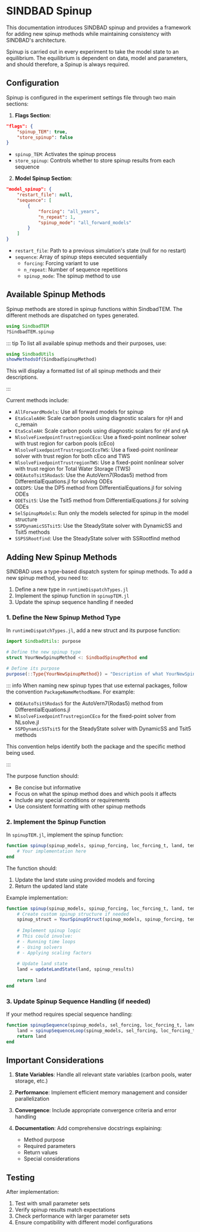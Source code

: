 # SINDBAD Spinup
This documentation introduces SINDBAD spinup and provides a framework for adding new spinup methods while maintaining consistency with SINDBAD's architecture.

Spinup is carried out in every experiment to take the model state to an equilibrium. The equilibrium is dependent on data, model and parameters, and should therefore, a Spinup is always required.

## Configuration

Spinup is configured in the experiment settings file through two main sections:

1. **Flags Section**:
```json
"flags": {
    "spinup_TEM": true,
    "store_spinup": false
}
```
- `spinup_TEM`: Activates the spinup process
- `store_spinup`: Controls whether to store spinup results from each sequence

2. **Model Spinup Section**:
```json
"model_spinup": {
    "restart_file": null,
    "sequence": [
        {
            "forcing": "all_years",
            "n_repeat": 1,
            "spinup_mode": "all_forward_models"
        }
    ]
}
```
- `restart_file`: Path to a previous simulation's state (null for no restart)
- `sequence`: Array of spinup steps executed sequentially
  - `forcing`: Forcing variant to use
  - `n_repeat`: Number of sequence repetitions
  - `spinup_mode`: The spinup method to use

## Available Spinup Methods

Spinup methods are stored in spinup functions within SindbadTEM. The different methods are dispatched on types generated. 

```julia
using SindbadTEM
?SindbadTEM.spinup
```

::: tip
To list all available spinup methods and their purposes, use:
```julia
using SindbadUtils
showMethodsOf(SindbadSpinupMethod)
```
This will display a formatted list of all spinup methods and their descriptions.

:::

Current methods include:
- `AllForwardModels`: Use all forward models for spinup
- `EtaScaleA0H`: Scale carbon pools using diagnostic scalars for ηH and c_remain
- `EtaScaleAH`: Scale carbon pools using diagnostic scalars for ηH and ηA
- `NlsolveFixedpointTrustregionCEco`: Use a fixed-point nonlinear solver with trust region for carbon pools (cEco)
- `NlsolveFixedpointTrustregionCEcoTWS`: Use a fixed-point nonlinear solver with trust region for both cEco and TWS
- `NlsolveFixedpointTrustregionTWS`: Use a fixed-point nonlinear solver with trust region for Total Water Storage (TWS)
- `ODEAutoTsit5Rodas5`: Use the AutoVern7(Rodas5) method from DifferentialEquations.jl for solving ODEs
- `ODEDP5`: Use the DP5 method from DifferentialEquations.jl for solving ODEs
- `ODETsit5`: Use the Tsit5 method from DifferentialEquations.jl for solving ODEs
- `SelSpinupModels`: Run only the models selected for spinup in the model structure
- `SSPDynamicSSTsit5`: Use the SteadyState solver with DynamicSS and Tsit5 methods
- `SSPSSRootfind`: Use the SteadyState solver with SSRootfind method

## Adding New Spinup Methods

SINDBAD uses a type-based dispatch system for spinup methods. To add a new spinup method, you need to:

1. Define a new type in `runtimeDispatchTypes.jl`
2. Implement the spinup function in `spinupTEM.jl`
3. Update the spinup sequence handling if needed

### 1. Define the New Spinup Method Type

In `runtimeDispatchTypes.jl`, add a new struct and its purpose function:

```julia
import SindbadUtils: purpose

# Define the new spinup type
struct YourNewSpinupMethod <: SindbadSpinupMethod end

# Define its purpose
purpose(::Type{YourNewSpinupMethod}) = "Description of what YourNewSpinupMethod does"
```

::: info
When naming new spinup types that use external packages, follow the convention `PackageNameMethodName`. For example:
- `ODEAutoTsit5Rodas5` for the AutoVern7(Rodas5) method from DifferentialEquations.jl
- `NlsolveFixedpointTrustregionCEco` for the fixed-point solver from NLsolve.jl
- `SSPDynamicSSTsit5` for the SteadyState solver with DynamicSS and Tsit5 methods

This convention helps identify both the package and the specific method being used.

:::

The purpose function should:
- Be concise but informative
- Focus on what the spinup method does and which pools it affects
- Include any special conditions or requirements
- Use consistent formatting with other spinup methods

### 2. Implement the Spinup Function

In `spinupTEM.jl`, implement the spinup function:
```julia
function spinup(spinup_models, spinup_forcing, loc_forcing_t, land, tem_info, n_timesteps, ::YourNewSpinupMethod)
    # Your implementation here
end
```

The function should:
1. Update the land state using provided models and forcing
2. Return the updated land state

Example implementation:
```julia
function spinup(spinup_models, spinup_forcing, loc_forcing_t, land, tem_info, n_timesteps, ::YourNewSpinupMethod)
    # Create custom spinup structure if needed
    spinup_struct = YourSpinupStruct(spinup_models, spinup_forcing, tem_info, land, loc_forcing_t, n_timesteps)
    
    # Implement spinup logic
    # This could involve:
    # - Running time loops
    # - Using solvers
    # - Applying scaling factors
    
    # Update land state
    land = updateLandState(land, spinup_results)
    
    return land
end
```

### 3. Update Spinup Sequence Handling (if needed)

If your method requires special sequence handling:
```julia
function spinupSequence(spinup_models, sel_forcing, loc_forcing_t, land, tem_info, n_timesteps, log_index, n_repeat, ::YourNewSpinupMethod)
    land = spinupSequenceLoop(spinup_models, sel_forcing, loc_forcing_t, land, tem_info, n_timesteps, log_index, n_repeat, YourNewSpinupMethod())
    return land
end
```

## Important Considerations

1. **State Variables**: Handle all relevant state variables (carbon pools, water storage, etc.)

2. **Performance**: Implement efficient memory management and consider parallelization

3. **Convergence**: Include appropriate convergence criteria and error handling

4. **Documentation**: Add comprehensive docstrings explaining:
   - Method purpose
   - Required parameters
   - Return values
   - Special considerations

## Testing

After implementation:
1. Test with small parameter sets
2. Verify spinup results match expectations
3. Check performance with larger parameter sets
4. Ensure compatibility with different model configurations

